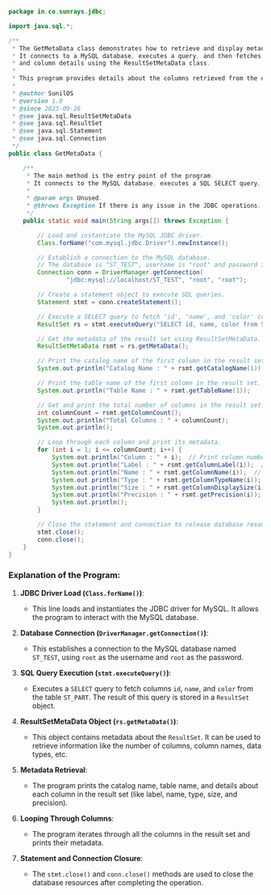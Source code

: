 ```java
package in.co.sunrays.jdbc;

import java.sql.*;

/**
 * The GetMetaData class demonstrates how to retrieve and display metadata information from a SQL query using JDBC.
 * It connects to a MySQL database, executes a query, and then fetches metadata such as catalog name, table name, 
 * and column details using the ResultSetMetaData class.
 * 
 * This program provides details about the columns retrieved from the query result.
 * 
 * @author SunilOS
 * @version 1.0
 * @since 2023-09-26
 * @see java.sql.ResultSetMetaData
 * @see java.sql.ResultSet
 * @see java.sql.Statement
 * @see java.sql.Connection
 */
public class GetMetaData {

    /**
     * The main method is the entry point of the program.
     * It connects to the MySQL database, executes a SQL SELECT query, and retrieves metadata about the result set.
     * 
     * @param args Unused.
     * @throws Exception If there is any issue in the JDBC operations.
     */
    public static void main(String args[]) throws Exception {

        // Load and instantiate the MySQL JDBC driver.
        Class.forName("com.mysql.jdbc.Driver").newInstance();

        // Establish a connection to the MySQL database.
        // The database is "ST_TEST", username is "root" and password is "root".
        Connection conn = DriverManager.getConnection(
                "jdbc:mysql://localhost/ST_TEST", "root", "root");

        // Create a statement object to execute SQL queries.
        Statement stmt = conn.createStatement();

        // Execute a SELECT query to fetch 'id', 'name', and 'color' columns from the 'ST_PART' table.
        ResultSet rs = stmt.executeQuery("SELECT id, name, color from ST_PART");

        // Get the metadata of the result set using ResultSetMetaData.
        ResultSetMetaData rsmt = rs.getMetaData();

        // Print the catalog name of the first column in the result set.
        System.out.println("Catalog Name : " + rsmt.getCatalogName(1));

        // Print the table name of the first column in the result set.
        System.out.println("Table Name : " + rsmt.getTableName(1));

        // Get and print the total number of columns in the result set.
        int columnCount = rsmt.getColumnCount();
        System.out.println("Total Columns : " + columnCount);
        System.out.println();

        // Loop through each column and print its metadata.
        for (int i = 1; i <= columnCount; i++) {
            System.out.println("Column : " + i);  // Print column number.
            System.out.println("Label : " + rsmt.getColumnLabel(i));  // Print column label (alias or actual name).
            System.out.println("Name : " + rsmt.getColumnName(i));  // Print actual column name.
            System.out.println("Type : " + rsmt.getColumnTypeName(i));  // Print the column data type (e.g., VARCHAR, INT).
            System.out.println("Size : " + rsmt.getColumnDisplaySize(i));  // Print the display size of the column.
            System.out.println("Precision : " + rsmt.getPrecision(i));  // Print the precision (number of digits) for numeric types.
            System.out.println();
        }

        // Close the statement and connection to release database resources.
        stmt.close();
        conn.close();
    }
}
```

### Explanation of the Program:

1. **JDBC Driver Load (`Class.forName()`)**:
   - This line loads and instantiates the JDBC driver for MySQL. It allows the program to interact with the MySQL database.

2. **Database Connection (`DriverManager.getConnection()`)**:
   - This establishes a connection to the MySQL database named `ST_TEST`, using `root` as the username and `root` as the password.

3. **SQL Query Execution (`stmt.executeQuery()`)**:
   - Executes a `SELECT` query to fetch columns `id`, `name`, and `color` from the table `ST_PART`. The result of this query is stored in a `ResultSet` object.

4. **ResultSetMetaData Object (`rs.getMetaData()`)**:
   - This object contains metadata about the `ResultSet`. It can be used to retrieve information like the number of columns, column names, data types, etc.

5. **Metadata Retrieval**:
   - The program prints the catalog name, table name, and details about each column in the result set (like label, name, type, size, and precision).

6. **Looping Through Columns**:
   - The program iterates through all the columns in the result set and prints their metadata.

7. **Statement and Connection Closure**:
   - The `stmt.close()` and `conn.close()` methods are used to close the database resources after completing the operation.
